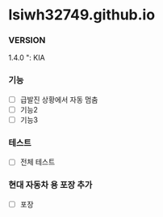 # lsiwh32749.github.io

### VERSION
 1.4.0 ": KIA

### 기능
- [ ] 급발진 상황에서 자동 멈춤
- [ ] 기능2
- [ ] 기능3

### 테스트
- [ ] 전체 테스트

### 현대 자동차 용 포장 추가
- [ ] 포장
